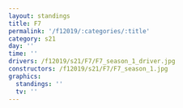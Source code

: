 ```yaml
---
layout: standings
title: F7
permalink: '/f12019/:categories/:title'
category: s21
day: ''
time: ''
drivers: /f12019/s21/F7/F7_season_1_driver.jpg
constructors: /f12019/s21/F7/F7_season_1.jpg
graphics:
  standings: ''
  tv: ''
---
```


